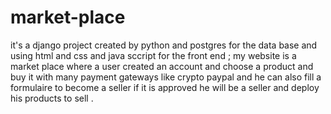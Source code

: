 # market-place
it's a django project created by python and postgres for the data base and using html and css and java sccript for the front end ; my website is a market place where a user created an account and choose a product and buy it with many payment gateways like crypto paypal and he can also fill a formulaire to become a seller if it is approved he will be a seller and deploy his products to sell .
